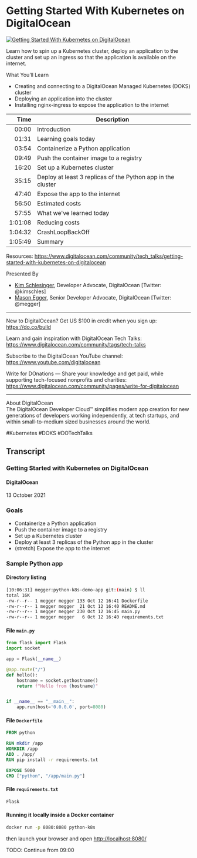 # Getting Started With Kubernetes on DigitalOcean

[![Getting Started With Kubernetes on DigitalOcean](https://img.youtube.com/vi/cJKdo-glRD0/0.jpg)](https://www.youtube.com/watch?v=cJKdo-glRD0 "Getting Started With Kubernetes on DigitalOcean")

Learn how to spin up a Kubernetes cluster, deploy an application to the cluster and set up an ingress so that the application is available on the internet.

What You’ll Learn
- Creating and connecting to a DigitalOcean Managed Kubernetes (DOKS) cluster
- Deploying an application into the cluster
- Installing nginx-ingress to expose the application to the internet

|    Time | Description
|--------:|-----------------------------------------------------
|   00:00 | Introduction
|   01:31 | Learning goals today
|   03:54 | Containerize a Python application
|   09:49 | Push the container image to a registry
|   16:20 | Set up a Kubernetes cluster
|   35:15 | Deploy at least 3 replicas of the Python app in the cluster
|   47:40 | Expose the app to the internet
|   56:50 | Estimated costs
|   57:55 | What we've learned today
| 1:01:08 | Reducing costs
| 1:04:32 | CrashLoopBackOff
| 1:05:49 | Summary

Resources: <https://www.digitalocean.com/community/tech_talks/getting-started-with-kubernetes-on-digitalocean>

Presented By
* [Kim Schlesinger](https://www.linkedin.com/in/kimschlesinger/), Developer Advocate, DigitalOcean [Twitter: @kimschles]
* [Mason Egger](https://www.linkedin.com/in/mason-egger/), Senior Developer Advocate, DigitalOcean [Twitter: @megger]

- - - - - - - - - -

New to DigitalOcean? Get US $100 in credit when you sign up: <https://do.co/build​​​​>

Learn and gain inspiration with DigitalOcean Tech Talks: <https://www.digitalocean.com/community/tags/tech-talks>

Subscribe to the DigitalOcean YouTube channel:
<https://www.youtube.com/digitalocean>

Write for DOnations — Share your knowledge and get paid, while supporting tech-focused nonprofits and charities:
<https://www.digitalocean.com/community/pages/write-for-digitalocean>

- - - - - - - - - -

About DigitalOcean<br>
The DigitalOcean Developer Cloud™ simplifies modern app creation for new generations of developers working independently, at tech startups, and within small-to-medium sized businesses around the world.

\#Kubernetes \#DOKS \#DOTechTalks

## Transcript

### Getting Started with Kubernetes on DigitalOcean

#### DigitalOcean

13 October 2021

### Goals

* Containerize a Python application
* Push the container image to a registry
* Set up a Kubernetes cluster
* Deploy at least 3 replicas of the Python app in the cluster
* (stretch) Expose the app to the internet

### Sample Python app

#### Directory listing

```bash
[10:06:31] megger:python-k8s-demo-app git:(main) $ ll
total 16K
-rw-r--r-- 1 megger megger 133 Oct 12 16:41 Dockerfile
-rw-r--r-- 1 megger megger  21 Oct 12 16:40 README.md
-rw-r--r-- 1 megger megger 230 Oct 12 16:45 main.py
-rw-r--r-- 1 megger megger   6 Oct 12 16:40 requirements.txt
```

#### File `main.py`

```python
from flask import Flask
import socket

app = Flask(__name__)

@app.route("/")
def hello():
    hostname = socket.gethostname()
    return f"Hello from {hostname}"


if __name__ == "__main__":
    app.run(host='0.0.0.0', port=8080)
```

#### File `Dockerfile`

```Dockerfile
FROM python

RUN mkdir /app
WORKDIR /app
ADD . /app/
RUN pip install -r requirements.txt

EXPOSE 5000
CMD ["python", "/app/main.py"]
```

#### File `requirements.txt`

```txt
Flask
```

#### Running it locally inside a Docker container

```bash
docker run -p 8080:8080 python-k8s
```

then launch your browser and open <http://localhost:8080/>

TODO: Continue from 09:00

<!-- EOF -->
